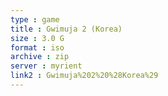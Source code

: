 ```yaml
---
type : game
title : Gwimuja 2 (Korea)
size : 3.0 G
format : iso
archive : zip
server : myrient
link2 : Gwimuja%202%20%28Korea%29
---
```

